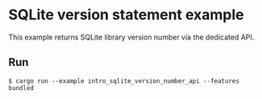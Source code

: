 # SQLite version statement example

This example returns SQLite library version number via the dedicated API.

## Run

```
$ cargo run --example intro_sqlite_version_number_api --features bundled
```

